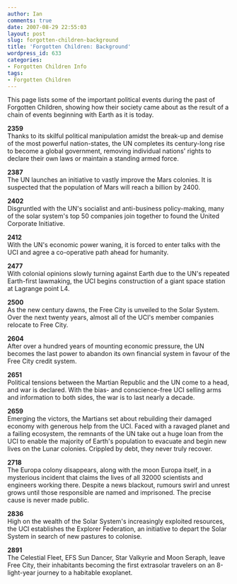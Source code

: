 ```yaml
---
author: Ian
comments: true
date: 2007-08-29 22:55:03
layout: post
slug: forgotten-children-background
title: 'Forgotten Children: Background'
wordpress_id: 633
categories:
- Forgotten Children Info
tags:
- Forgotten Children
---
```


<p>This page lists some of the important political events during the past of Forgotten Children, showing how their society came about as the result of a chain of events beginning with Earth as it is today.</p>
<p><b>2359</b><br />
Thanks to its skilful political manipulation amidst the break-up and demise of the most powerful nation-states, the UN completes its century-long rise to become a global government, removing individual nations' rights to declare their own laws or maintain a standing armed force.</p>
<p><b>2387</b><br />
The UN launches an initiative to vastly improve the Mars colonies. It is suspected that the population of Mars will reach a billion by 2400.</p>
<p><b>2402</b><br />
Disgruntled with the UN's socialist and anti-business policy-making, many of the solar system's top 50 companies join together to found the United Corporate Initiative.</p>
<p><b>2412</b><br />
With the UN's economic power waning, it is forced to enter talks with the UCI and agree a co-operative path ahead for humanity.</p>
<p><b>2477</b><br />
With colonial opinions slowly turning against Earth due to the UN's repeated Earth-first lawmaking, the UCI begins construction of a giant space station at Lagrange point L4.</p>
<p><b>2500</b><br />
As the new century dawns, the Free City is unveiled to the Solar System. Over the next twenty years, almost all of the UCI's member companies relocate to Free City.</p>
<p><b>2604</b><br />
After over a hundred years of mounting economic pressure, the UN becomes the last power to abandon its own financial system in favour of the Free City credit system.</p>
<p><b>2651</b><br />
Political tensions between the Martian Republic and the UN come to a head, and war is declared. With the bias- and conscience-free UCI selling arms and information to both sides, the war is to last nearly a decade.</p>
<p><b>2659</b><br />
Emerging the victors, the Martians set about rebuilding their damaged economy with generous help from the UCI. Faced with a ravaged planet and a failing ecosystem, the remnants of the UN take out a huge loan from the UCI to enable the majority of Earth's population to evacuate and begin new lives on the Lunar colonies. Crippled by debt, they never truly recover.</p>
<p><b>2718</b><br />
The Europa colony disappears, along with the moon Europa itself, in a mysterious incident that claims the lives of all 32000 scientists and engineers working there. Despite a news blackout, rumours swirl and unrest grows until those responsible are named and imprisoned. The precise cause is never made public.</p>
<p><b>2836</b><br />
High on the wealth of the Solar System's increasingly exploited resources, the UCI establishes the Explorer Federation, an initiative to depart the Solar System in search of new pastures to colonise.</p>
<p><b>2891</b><br />
The Celestial Fleet, EFS Sun Dancer, Star Valkyrie and Moon Seraph, leave Free City, their inhabitants becoming the first extrasolar travelers on an 8-light-year journey to a habitable exoplanet.</p>